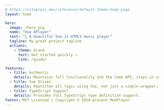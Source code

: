 ```yaml
---
# https://vitepress.dev/reference/default-theme-home-page
layout: home

hero:
  image: /hero.png
  name: "Vue APlayer"
  text: "🍰 A beautiful Vue.js HTML5 music player"
  tagline: My great project tagline
  actions:
    - theme: brand
      text: Get started quickly →
      link: /guide/

features:
  - title: Authentic
    details: Maintains full functionality and the same API, stays in sync with the latest APlayer updates, and minimizes differences.
  - title: Vue Driven
    details: Rewritten all logic using Vue, not just a simple wrapper, all properties are reactive.
  - title: TypeScript Support
    details: Provides full TypeScript type definition support.
footer: MIT Licensed | Copyright © 2018-present MoePlayer
---
```


